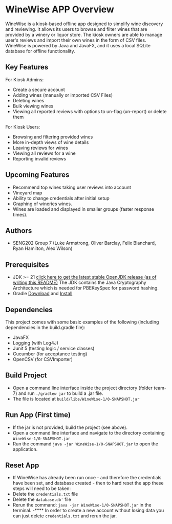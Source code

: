# WineWise APP Overview
WineWise is a kiosk-based offline app designed to simplify wine discovery and reviewing. It allows its users to browse and filter wines that are provided by a winery or liquor store. The kiosk owners are able to manage user's reviews and import their own wines in the form of CSV files. WineWise is powered by Java and JavaFX, and it uses a local SQLite database for offline functionality.

## Key Features
For Kiosk Admins:
- Create a secure account
- Adding wines (manually or imported CSV Files)
- Deleting wines
- Bulk viewing wines
- Viewing all reported reviews with options to un-flag (un-report) or delete them

For Kiosk Users:
- Browsing and filtering provided wines
- More in-depth views of wine details
- Leaving reviews for wines
- Viewing all reviews for a wine
- Reporting invalid reviews

## Upcoming Features
- Recommend top wines taking user reviews into account
- Vineyard map
- Ability to change credentials after initial setup
- Graphing of wineries wines.
- Wines are loaded and displayed in smaller groups (faster response times).

## Authors
- SENG202 Group 7 (Luke Armstrong, Oliver Barclay, Felix Blanchard, Ryan Hamilton, Alex Wilson)

## Prerequisites
- JDK >= 21 [click here to get the latest stable OpenJDK release (as of writing this README)](https://jdk.java.net/18/) The JDK contains the Java Cryptography Architecture which is needed for PBEKeySpec for password hashing.
- Gradle [Download](https://gradle.org/releases/) and [Install](https://gradle.org/install/)

## Dependencies
This project comes with some basic examples of the following (including dependencies in the build.gradle file):
- JavaFX
- Logging (with Log4J)
- Junit 5 (testing logic / service classes)
- Cucumber (for acceptance testing)
- OpenCSV (for CSVImporter)

## Build Project 
- Open a command line interface inside the project directory (folder team-7) and run `./gradlew jar` to build a .jar file. 
- The file is located at `build/libs/WineWise-1/0-SNAPSHOT.jar`

## Run App (First time)
- If the jar is not provided, build the project (see above). 
- Open a command line interface and navigate to the directory containing `WineWise-1/0-SNAPSHOT.jar`
- Run the command `java -jar WineWise-1/0-SNAPSHOT.jar` to open the application.

## Reset App
- If WineWise has already been run once - and therefore the credentials have been set, and database created - then to hard reset the app these steps will need to be taken:
- Delete the `credentials.txt` file
- Delete the `database.db'` file
- Rerun the command: `java -jar WineWise-1/0-SNAPSHOT.jar` in the terminal.
-**** In order to create a new account without losing data you can just delete `credentials.txt` and rerun the jar.